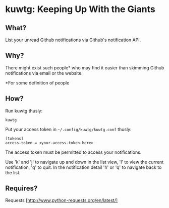 kuwtg: Keeping Up With the Giants
=================================

What?
----

List your unread Github notifications via Github's notification API.

Why?
----

There might exist such people* who may find it easier than skimming Github notifications via email or the website.

*For some definition of people

How?
----

Run kuwtg thusly:

    kuwtg

Put your access token in `~/.config/kuwtg/kuwtg.conf` thusly:

    [tokens]
    access-token = <your-access-token-here>

The access token must be permitted to access your notifications.

Use 'k' and 'j' to navigate up and down in the list view, 'l' to view the current notification, 'q' to quit. In the notification detail 'h' or 'q' to navigate back to the list.

Requires?
---------

Requests [http://www.python-requests.org/en/latest/]
